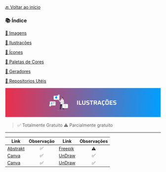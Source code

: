 [🔙 Voltar ao início](../../README.md)<br>

### 📚 Índice

[📌 Imagens](imagens.md)

[📌 Ilustrações](ilustracoes.md)

[📌 Ícones](icones.md)

[📌 Paletas de Cores](paletas.md)

[📌 Geradores](geradores.md)

[📌 Repositorios Utéis](repositorios.md)

<img src="../../assets/banners/ilustracoes.png">

> ✅ Totalmente Gratuito
> ⚠️ Parcialmente gratuito

---

| Link      | Observação | Link | Observações |
| ---------- | :------: | ------- | :-------:|
| [Abstrakt](https://www.abstrakt.design/) | ✅ | [Freepik](https://br.freepik.com/) | ⚠️
| [Canva](https://www.canva.com/) |  ✅ | [UnDraw](https://undraw.co/) | ✅
| [Canva](https://www.canva.com/) |  ✅ | [UnDraw](https://undraw.co/) | ✅